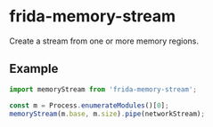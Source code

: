# frida-memory-stream

Create a stream from one or more memory regions.

## Example

```js
import memoryStream from 'frida-memory-stream';

const m = Process.enumerateModules()[0];
memoryStream(m.base, m.size).pipe(networkStream);
```
